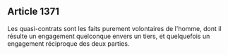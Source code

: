 Article 1371
----
Les quasi-contrats sont les faits purement volontaires de l'homme, dont il
résulte un engagement quelconque envers un tiers, et quelquefois un engagement
réciproque des deux parties.

